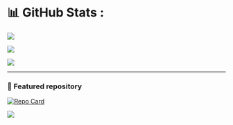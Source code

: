 # 📊 GitHub Stats :

<!-- Overall stats -->
![](https://github-readme-stats.vercel.app/api?username=FGieb&show_icons=true&theme=radical&hide_border=false&include_all_commits=true&count_private=true&cache_seconds=1800)

<!-- Streak -->
![](https://github-readme-streak-stats.herokuapp.com?user=FGieb&theme=radical&hide_border=false)

<!-- Top languages -->
![](https://github-readme-stats.vercel.app/api/top-langs/?username=FGieb&layout=compact&theme=radical&hide_border=false&cache_seconds=1800)

---

<!-- Feature the repo you just made public -->
### 🔹 Featured repository
[![Repo Card](https://github-readme-stats.vercel.app/api/pin/?username=FGieb&repo=WeatherBot&theme=radical&hide_border=false)](https://github.com/FGieb/WeatherBot)

[![](https://visitcount.itsvg.in/api?id=FGieb&icon=0&color=0)](https://visitcount.itsvg.in)


